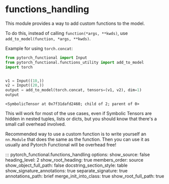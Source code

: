 # functions_handling

This module provides a way to add custom functions to the model.

To do this, instead of calling ``function(*args, **kwds)``, use ``add_to_model(function, *args, **kwds)``.

Example for using ``torch.concat``:

```python
from pytorch_functional import Input
from pytorch_functional.functions_utility import add_to_model
import torch


v1 = Input((10,))
v2 = Input((20,))
output = add_to_model(torch.concat, tensors=(v1, v2), dim=1)
output
```

```
<SymbolicTensor at 0x7f31dafd2460; child of 2; parent of 0>
```

This will work for most of the use cases, even if Symbolic Tensors 
are hidden in nested tuples, lists or dicts, but you should know that there's
a small call overhead involved.

Recommended way to use a custom function is to write yourself an ``nn.Module`` that does
the same as the function. Then you can use it as usually and Pytorch Functional will be overhead free!

::: pytorch_functional.functions_handling
    options:
        show_source: false
        heading_level: 2
        show_root_heading: true
        members_order: source
        show_object_full_path: false
        docstring_section_style: table
        show_signature_annotations: true
        separate_signature: true
        annotations_path: brief
        merge_init_into_class: true
        show_root_full_path: true
